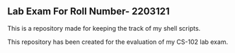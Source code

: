 ## Lab Exam For Roll Number- 2203121

This is a repository made for keeping the track of my shell scripts.

This repository has been created for the evaluation of my CS-102 lab exam.
